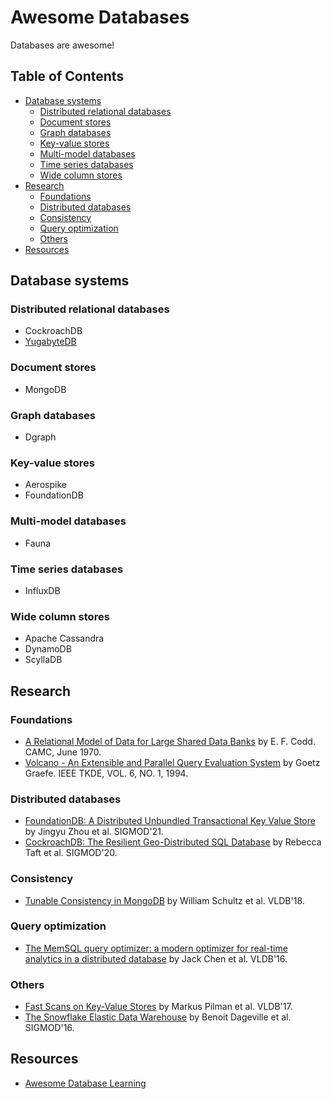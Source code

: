 # Awesome Databases

Databases are awesome!

## Table of Contents

* [Database systems](#database-systems)
  * [Distributed relational databases](#distributed-relational-databases)
  * [Document stores](#document-stores)
  * [Graph databases](#graph-databases)
  * [Key-value stores](#key-value-stores)
  * [Multi-model databases](#multi-model-databases)
  * [Time series databases](#time-series-databases)
  * [Wide column stores](#wide-column-stores)
* [Research](#research)
  * [Foundations](#foundations)
  * [Distributed databases](#distributed-databases)
  * [Consistency](#consistency)
  * [Query optimization](#query-optimization)
  * [Others](#others)
* [Resources](#resources)

## Database systems

### Distributed relational databases

* CockroachDB
* [YugabyteDB](https://www.yugabyte.com)

### Document stores

* MongoDB

### Graph databases

* Dgraph

### Key-value stores

* Aerospike
* FoundationDB

### Multi-model databases

* Fauna

### Time series databases

* InfluxDB

### Wide column stores

* Apache Cassandra
* DynamoDB
* ScyllaDB

## Research

### Foundations

* [A Relational Model of Data for Large Shared Data Banks](https://www.seas.upenn.edu/~zives/03f/cis550/codd.pdf) by E. F. Codd. CAMC, June 1970.
* [Volcano - An Extensible and Parallel Query Evaluation System](https://paperhub.s3.amazonaws.com/dace52a42c07f7f8348b08dc2b186061.pdf) by Goetz Graefe. IEEE TKDE, VOL. 6, NO. 1, 1994.

### Distributed databases

* [FoundationDB: A Distributed Unbundled Transactional Key Value Store](https://www.foundationdb.org/files/fdb-paper.pdf) by Jingyu Zhou et al. SIGMOD'21.
* [CockroachDB: The Resilient Geo-Distributed SQL Database](https://resources.cockroachlabs.com/guides/cockroachdb-the-resilient-geo-distributed-sql-database-sigmod-2020) by Rebecca Taft et al. SIGMOD'20.

### Consistency

* [Tunable Consistency in MongoDB](http://www.vldb.org/pvldb/vol12/p2071-schultz.pdf) by William Schultz et al. VLDB'18.

### Query optimization

* [The MemSQL query optimizer: a modern optimizer for real-time analytics in a distributed database](https://15721.courses.cs.cmu.edu/spring2020/papers/20-optimizer2/chen-vldb2016.pdf) by Jack Chen et al. VLDB'16.

### Others

* [Fast Scans on Key-Value Stores](http://www.vldb.org/pvldb/vol10/p1526-bocksrocker.pdf) by Markus Pilman et al. VLDB'17.
* [The Snowflake Elastic Data Warehouse](https://dl.acm.org/doi/pdf/10.1145/2882903.2903741) by Benoit Dageville et al. SIGMOD'16.

## Resources

* [Awesome Database Learning](https://github.com/pingcap/awesome-database-learning)
